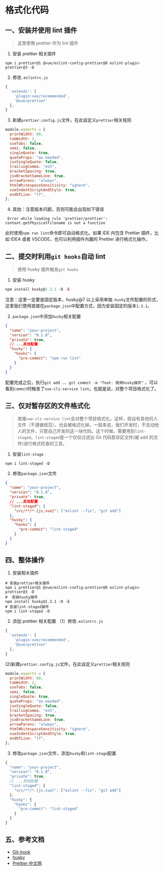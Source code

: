 # 格式化代码

## 一、安装并使用 lint 插件

> 这里使用 prettier 作为 lint 插件

1. 安装 prettier 相关插件

```shell
npm i prettier@1 @vue/eslint-config-prettier@6 eslint-plugin-prettier@3 -D
```

2. 修改`.eslintrc.js`

```js
{
  'extends': [
    'plugin:vue/recommended',
    '@vue/prettier'
  ],
}
```

3. 新建`prettier.config.js`文件，在此自定义`prettier`相关规则

```js
module.exports = {
  printWidth: 80,
  tabWidth: 2,
  useTabs: false,
  semi: false,
  singleQuote: true,
  quoteProps: "as-needed",
  jsxSingleQuote: false,
  trailingComma: "es5",
  bracketSpacing: true,
  jsxBracketSameLine: true,
  arrowParens: "always",
  htmlWhitespaceSensitivity: "ignore",
  vueIndentScriptAndStyle: true,
  endOfLine: "lf",
};
```

4. 其他：注意版本问题，否则可能会出现如下错误

```text
 Error while loading rule 'prettier/prettier': context.getPhysicalFilename is not a function
```

此时使用`npm run lint`命令即可自动格式化。如果 IDE 内包含 Prettier 插件，比如 IDEA 或者 VSCODE，也可以利用插件内置的 Prettier 进行格式化操作。

## 二、提交时利用`git hooks`自动 lint

> 使用 husky 插件触发`git hooks`

1. 安装 husky

```js
npm install husky@1.3.1 -D -E
```

注意：这里一定要是固定版本，husky@7 以上采用单独`.husky`文件配置的形式，这里我们使用直接在`package.json`中配置方式，因为安装固定的版本`1.3.1`。

2. `package.json`中添加`husky`相关配置

```json
{
  "name": "your-project",
  "version": "0.1.0",
  "private": true,
  // ...其他配置
  "husky": {
    "hooks": {
      "pre-commit": "npm run lint"
    }
  }
}
```

配置完成之后，执行`git add .`、`git commit -m "feat: 使用husky插件"` ，可以看到`commit`时触发了`vue-cli-service lint`。也就是说，对整个项目格式化了。

## 三、仅对暂存区的文件格式化

> 直接`vue-cli-service lint`会对整个项目格式化，这样，假设有其他的人文件（不遵循规范），也会被格式化掉。一般来说，我们开发时，不去动他人的文件，只管自己开发的这一块代码。这个时候，需要用到`lint-staged`。`lint-staged`是一个仅仅过滤出 Git 代码暂存区文件(被 add 的文件)进行格式检查的工具。

1. 安装`lint-stage`

```shell
npm i lint-staged -D
```

2. 修改`package.json`文件

```json
{
  "name": "your-project",
  "version": "0.1.0",
  "private": true,
  // ...其他配置
  "lint-staged": {
    "src/**/*.{js,vue}": ["eslint --fix", "git add"]
  },
  "husky": {
    "hooks": {
      "pre-commit": "lint-staged"
    }
  }
}
```

## 四、整体操作

1. 安装相关插件

```shell
# 安装prettier相关插件
npm i prettier@1 @vue/eslint-config-prettier@6 eslint-plugin-prettier@3 -D
#  安装husky插件
npm install husky@1.3.1 -D -E
# 安装lint-staged插件
npm i lint-staged -D
```

2. 添加 prettier 相关配置
   （1）修改`.eslintrc.js`

```js
{
  'extends': [
    'plugin:vue/recommended',
    '@vue/prettier'
  ],
}
```

(2)新建`prettier.config.js`文件，在此自定义`prettier`相关规则

```js
module.exports = {
  printWidth: 80,
  tabWidth: 2,
  useTabs: false,
  semi: false,
  singleQuote: true,
  quoteProps: "as-needed",
  jsxSingleQuote: false,
  trailingComma: "es5",
  bracketSpacing: true,
  jsxBracketSameLine: true,
  arrowParens: "always",
  htmlWhitespaceSensitivity: "ignore",
  vueIndentScriptAndStyle: true,
  endOfLine: "lf",
};
```

3. 修改`package.json`文件，添加`husky`和`lint-stage`配置

```js
{
  "name": "your-project",
  "version": "0.1.0",
  "private": true,
  // ...其他配置
  "lint-staged": {
    "src/**/*.{js,vue}": ["eslint --fix", "git add"]
  },
  "husky": {
    "hooks": {
      "pre-commit": "lint-staged"
    }
  }
}
```

## 五、参考文档

- [Git-hook](https://git-scm.com/docs/githooks)
- [husky](https://typicode.github.io/husky/#/?id=package-scripts)
- [Prettier 中文网](https://www.prettier.cn/docs/index.html)
